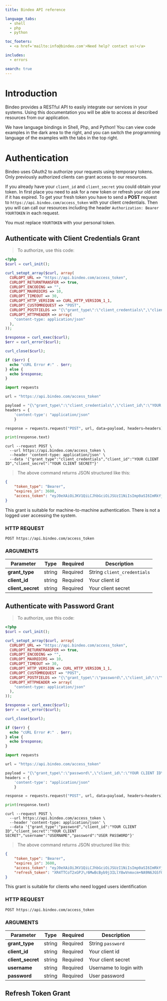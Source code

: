 ```yaml
---
title: Bindeo API reference

language_tabs:
  - shell
  - php
  - python

toc_footers:
  - <a href='mailto:info@bindeo.com'>Need help? contact us!</a>

includes:
  - errors

search: true
---
```


# Introduction

Bindeo provides a RESTful API to easily integrate our services in your systems. Using this documentation you will be able to access al described resources from our application.

We have language bindings in Shell, Php, and Python! You can view code examples in the dark area to the right, and you can switch the programming language of the examples with the tabs in the top right.

# Authentication

Bindeo uses OAuth2 to authorize your requests using temporary tokens. Only previously authorized clients can grant access to our resources. 

If you already have your `client_id` and `client_secret` you could obtain your token. In first place you need to ask for a new token or refresh your old one if it has expired.
To get your fresh token you have to send a **POST** request to `https://api.bindeo.com/access_token` with your client credentials.
Then you will can call our resources including the header `Authorization: Bearer YOURTOKEN` in each request.

<aside class="notice">
You must replace <code>YOURTOKEN</code> with your personal token.
</aside>

## Authenticate with Client Credentials Grant

> To authorize, use this code:

```php
<?php
$curl = curl_init();

curl_setopt_array($curl, array(
  CURLOPT_URL => "https://api.bindeo.com/access_token",
  CURLOPT_RETURNTRANSFER => true,
  CURLOPT_ENCODING => "",
  CURLOPT_MAXREDIRS => 10,
  CURLOPT_TIMEOUT => 30,
  CURLOPT_HTTP_VERSION => CURL_HTTP_VERSION_1_1,
  CURLOPT_CUSTOMREQUEST => "POST",
  CURLOPT_POSTFIELDS => "{\"grant_type\":\"client_credentials\",\"client_id\":\"YOUR CLIENT ID\",\"client_secret\":\"YOUR CLIENT SECRET\"}",
  CURLOPT_HTTPHEADER => array(
    "content-type: application/json"
  ),
));

$response = curl_exec($curl);
$err = curl_error($curl);

curl_close($curl);

if ($err) {
  echo "cURL Error #:" . $err;
} else {
  echo $response;
}
```

```python
import requests

url = "https://api.bindeo.com/access_token"

payload = "{\"grant_type\":\"client_credentials\",\"client_id\":\"YOUR CLIENT ID\",\"client_secret\":\"YOUR CLIENT SECRET\"}"
headers = {
    'content-type': "application/json"
    }

response = requests.request("POST", url, data=payload, headers=headers)

print(response.text)
```

```shell
curl --request POST \
  --url https://api.bindeo.com/access_token \
  --header 'content-type: application/json' \
  --data '{"grant_type":"client_credentials","client_id":"YOUR CLIENT ID","client_secret":"YOUR CLIENT SECRET"}'
```

> The above command returns JSON structured like this:

```json
{
    "token_type": "Bearer",
    "expires_in": 3600,
    "access_token": "eyJ0eXAiOiJKV1QiLCJhbGciOiJSUzI1NiIsImp0aSI6ImRkYjgwZTE5OTI3ZWNmMzAzMDhhMWU2NzgzZTQwYzQ0MWI5YzM1ZTJiODhiNGUxYmQxMjI2ZjM0MmU0N2U5OGE1YmJkYmY1YjlmOTE5ZmQ0In0.eyJhdWQiOiIyIiwianRpIjoiZGRiODBlMTk5MjdlY2YzMDMwOGExZTY3ODNlNDBjNDQxYjljMzVlMmI4OGI0ZTFiZDEyMjZmMzQyZTQ3ZTk4YTViYmRiZjViOWY5MTlmZDQiLCJpYXQiOjE0NTkyNjczMzEsIm5iZiI6MTQ1OTI2NzMzMSwiZXhwIjoxNDU5MjcwOTMxLCJzdWIiOiIxIiwic2NvcGVzIjpbXX0.xUzC2WOa8vMoxmB0l-xMq1uOeZ6-SY1qmJDDRShawJM_zP-jDKgAQnobYEeXdW5d98pbCpt3LSYzRF8SMgKRjgMHjZuDpT0IHVr3fRVrt_1qnaNxcqQRj2lO_feZ0ygnIsVwM9q1OTcNzB-FcfCDn9Kao565CyyLwftJU4Q6maY"
}
```

This grant is suitable for machine-to-machine authentication. There is not a logged user accessing the system.

### HTTP REQUEST

`POST https://api.bindeo.com/access_token`

### ARGUMENTS

Parameter | Type | Required | Description
-------------- | -------------- | -------------- | --------------
**grant_type** | string | Required | String `client_credentials`
**client_id** | string | Required | Your client id
**client_secret** | string | Required | Your client secret

## Authenticate with Password Grant

> To authorize, use this code:

```php
<?php
$curl = curl_init();

curl_setopt_array($curl, array(
  CURLOPT_URL => "https://api.bindeo.com/access_token",
  CURLOPT_RETURNTRANSFER => true,
  CURLOPT_ENCODING => "",
  CURLOPT_MAXREDIRS => 10,
  CURLOPT_TIMEOUT => 30,
  CURLOPT_HTTP_VERSION => CURL_HTTP_VERSION_1_1,
  CURLOPT_CUSTOMREQUEST => "POST",
  CURLOPT_POSTFIELDS => "{\"grant_type\":\"password\",\"client_id\":\"YOUR CLIENT ID\",\"client_secret\":\"YOUR CLIENT SECRET\",\"username\":\"USERNAME\",\"password\":\"USER PASSWORD\"}",
  CURLOPT_HTTPHEADER => array(
    "content-type: application/json"
  ),
));

$response = curl_exec($curl);
$err = curl_error($curl);

curl_close($curl);

if ($err) {
  echo "cURL Error #:" . $err;
} else {
  echo $response;
}
```

```python
import requests

url = "https://api.bindeo.com/access_token"

payload = "{\"grant_type\":\"password\",\"client_id\":\"YOUR CLIENT ID\",\"client_secret\":\"YOUR CLIENT SECRET\",\"username\":\"USERNAME\",\"password\":\"USER PASSWORD\"}"
headers = {
    'content-type': "application/json"
    }

response = requests.request("POST", url, data=payload, headers=headers)

print(response.text)
```

```shell
curl --request POST \
  --url https://api.bindeo.com/access_token \
  --header 'content-type: application/json' \
  --data '{"grant_type":"password","client_id":"YOUR CLIENT ID","client_secret":"YOUR CLIENT SECRET","username":"USERNAME","password":"USER PASSWORD"}'
```

> The above command returns JSON structured like this:

```json
{
    "token_type": "Bearer",
    "expires_in": 3600,
    "access_token": "eyJ0eXAiOiJKV1QiLCJhbGciOiJSUzI1NiIsImp0aSI6ImRkYjgwZTE5OTI3ZWNmMzAzMDhhMWU2NzgzZTQwYzQ0MWI5YzM1ZTJiODhiNGUxYmQxMjI2ZjM0MmU0N2U5OGE1YmJkYmY1YjlmOTE5ZmQ0In0.eyJhdWQiOiIyIiwianRpIjoiZGRiODBlMTk5MjdlY2YzMDMwOGExZTY3ODNlNDBjNDQxYjljMzVlMmI4OGI0ZTFiZDEyMjZmMzQyZTQ3ZTk4YTViYmRiZjViOWY5MTlmZDQiLCJpYXQiOjE0NTkyNjczMzEsIm5iZiI6MTQ1OTI2NzMzMSwiZXhwIjoxNDU5MjcwOTMxLCJzdWIiOiIxIiwic2NvcGVzIjpbXX0.xUzC2WOa8vMoxmB0l-xMq1uOeZ6-SY1qmJDDRShawJM_zP-jDKgAQnobYEeXdW5d98pbCpt3LSYzRF8SMgKRjgMHjZuDpT0IHVr3fRVrt_1qnaNxcqQRj2lO_feZ0ygnIsVwM9q1OTcNzB-FcfCDn9Kao565CyyLwftJU4Q6maY",
    "refresh_token": "XR4TTCoT2xGPJ\/6MwBcByb9j3ILlY8wVnmxcm+NA9N6JGSfGHOt4H7EQ3Xxv83u5Qtkf7SzkfSj3E1RoxKtku7VP1NIg5A\/RIU854gUP24uywGkt9\/LDsXq2nI+UA2KOywuPTdWi0EDmd+2UetrY2XOZ4uHEjiCdYI2CTm2sPxmqVOFYMCFy7MdsGRNWbgQFzhcyvwFEkKQ7CiVJL6sRLl0qXxHFdVcQPfTkB6A+Hk0mDdppNMQxz70K+XFf\/GxgyIIk5wE6xHUHHvSSuDDbXmGGdCAYGt3VSz7Ly5WHRUqUsYd9UMjheleZW56Gig0pDDm5IM3OyiXqsbi7F2ymxUtIoJWazYcIPvDm8N2FnMef7JAjKO2w23KSpREzGdSzeslb4RtchDnf4wO1LsiS7P30WCuyZk3YDdggnlmizn1EscrFbe19LpB4bNXUJrb\/TdSPv5ZsHB0NDfBbzTYVPB9GM8DFIuN\/NwqqEBwISjucawKa8X+mCm7UuYRGX8se"
}
```

This grant is suitable for clients who need logged users identification

### HTTP REQUEST

`POST https://api.bindeo.com/access_token`

### ARGUMENTS

Parameter | Type | Required | Description
-------------- | -------------- | -------------- | --------------
**grant_type** | string | Required | String `password`
**client_id** | string | Required | Your client id
**client_secret** | string | Required | Your client secret
**username** | string | Required | Username to login with
**password** | string | Required | User password

## Refresh Token Grant

